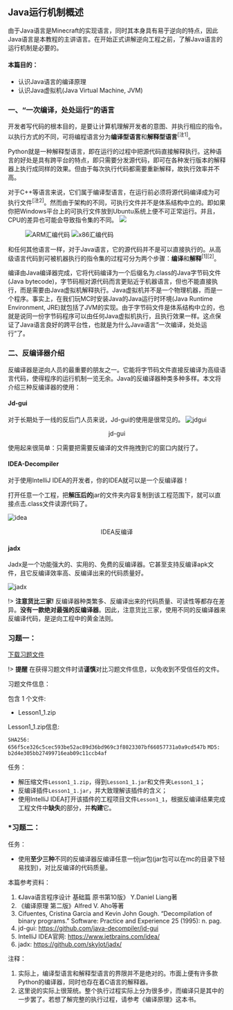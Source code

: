 ## Java运行机制概述
由于Java语言是Minecraft的实现语言，同时其本身具有易于逆向的特点，因此Java语言是本教程的主讲语言。在开始正式讲解逆向工程之前，了解Java语言的运行机制是必要的。
#### 本篇目的：
* 认识Java语言的编译原理
* 认识Java虚拟机(Java Virtual Machine, JVM)

### 一、“一次编译，处处运行”的语言

开发者写代码的根本目的，是要让计算机理解开发者的意图、并执行相应的指令。以执行方式的不同，可将编程语言分为**编译型语言**和**解释型语言**<sup>[注1]</sup>。

Python就是一种解释型语言，即在运行的过程中把源代码直接解释执行。这种语言的好处是具有跨平台的特点，即只需要分发源代码，即可在各种发行版本的解释器上执行成同样的效果。但由于每次执行代码都需要重新解释，故执行效率并不高。

对于C++等语言来说，它们属于编译型语言，在运行前必须将源代码编译成为可执行文件<sup>[注2]</sup>。然而由于架构的不同，可执行文件并不是体系结构中立的。即如果你把Windows平台上的可执行文件放到Ubuntu系统上便不可正常运行。并且，CPU的差异也可能会导致指令集的不同。
![](pic/x86asmcode.png)
<figure class="thumbnails">
    <img src="pic/ARMasmcode.png" alt="ARM汇编代码" title="ARM汇编代码">
    <img src="pic/x86asmcode.png" alt="x86汇编代码" title="x86汇编代码">
</figure>

和任何其他语言一样，对于Java语言，它的源代码并不是可以直接执行的。从高级语言代码到可被机器执行的指令集的过程可分为两个步骤：**编译**和**解释**<sup>[1][2]</sup>。

编译由Java编译器完成，它将代码编译为一个后缀名为.class的Java字节码文件(Java bytecode)，字节码相对源代码而言更贴近于机器语言，但也不能直接执行，而是需要由Java虚拟机解释执行。Java虚拟机并不是一个物理机器，而是一个程序。事实上，在我们玩MC时安装Java的Java运行时环境(Java Runtime Environment, JRE)就包括了JVM的实现。由于字节码文件是体系结构中立的，也就是说同一份字节码程序可以由任何Java虚拟机执行，且执行效果一样。这点保证了Java语言良好的跨平台性，也就是为什么Java语言“一次编译，处处运行”了。

### 二、反编译器介绍

反编译器是逆向人员的最重要的朋友之一。它能将字节码文件直接反编译为高级语言代码，使得程序的运行机制一览无余。Java的反编译器种类多种多样。本文将介绍三种反编译器的使用：

#### Jd-gui

对于长期处于一线的反后门人员来说，Jd-gui的使用是很常见的。
![jdgui](pic/jdgui.png)

<center>jd-gui</center>

使用起来很简单：只需要把需要反编译的文件拖拽到它的窗口内就行了。

#### IDEA-Decompiler

对于使用IntelliJ IDEA的开发者，你的IDEA就可以是一个反编译器！

打开任意一个工程，把**解压后的**jar的文件夹内容复制到该工程范围下，就可以直接点击.class文件读源代码了。

![idea](pic/idea.png)

<center>IDEA反编译</center>

#### jadx

Jadx是一个功能强大的、实用的、免费的反编译器。它甚至支持反编译apk文件，且它反编译效率高、反编译出来的代码质量好。

![jadx](pic/jadx.png)

!> **注意货比三家!** 反编译器种类繁多、反编译出来的代码质量、可读性等都存在差异。**没有一款绝对最强的反编译器**。因此，注意货比三家，使用不同的反编译器来反编译代码，是逆向工程中的黄金法则。

### 习题一：

[下载习题文件](https://github.com/ABlueCat123/REtutorial/blob/main/Practice/Lesson1_1)

!> **提醒** 在获得习题文件时请**谨慎**对比习题文件信息，以免收到不受信任的文件。

习题文件信息：

包含 1 个文件:
- Lesson1_1.zip

Lesson1_1.zip信息:

`SHA256: 656f5ce326c5cec593be52ac89d36bd969c3f8023307bf66057731a0a9cd547b`
`MD5: b2d4e305bb27499716eab09c11ccb4af`

任务：
* 解压缩文件`Lesson1_1.zip`，得到`Lesson1_1.jar`和文件夹`Lesson1_1`；
* 反编译插件`Lesson1_1.jar`，并大致理解该插件的含义；
* 使用IntelliJ IDEA打开该插件的工程项目文件`Lesson1_1`，根据反编译结果完成工程文件中**缺失**的部分，并**构建**它。

### *习题二：

任务：
* 使用**至少三种**不同的反编译器反编译任意一份jar包(jar包可以在mc的目录下轻易找到)，对比反编译的代码质量。

本篇参考资料：
1. 《Java语言程序设计 基础篇 原书第10版》 Y.Daniel Liang著
2. 《编译原理 第二版》Alfred V. Aho等著
3. Cifuentes, Cristina Garcia and Kevin John Gough. “Decompilation of binary programs.” Software: Practice and Experience 25 (1995): n. pag.
4. jd-gui: https://github.com/java-decompiler/jd-gui
5. IntelliJ IDEA官网: https://www.jetbrains.com/idea/
6. jadx: https://github.com/skylot/jadx/

注释：
1. 实际上，编译型语言和解释型语言的界限并不是绝对的。市面上便有许多款Python的编译器，同时也存在着C语言的解释器。
2. 这里说的实际上很笼统。整个执行过程实际上分为很多步，而编译只是其中的一步罢了。若想了解完整的执行过程，请参考《编译原理》这本书。